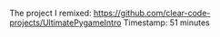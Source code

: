 The project I remixed: https://github.com/clear-code-projects/UltimatePygameIntro
Timestamp: 51 minutes